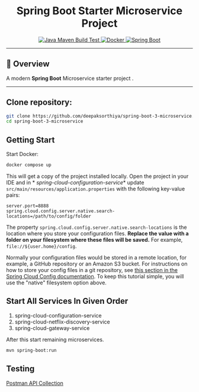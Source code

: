<h1 style="text-align: center;">Spring Boot Starter Microservice Project</h1>

<p style="text-align: center;">
  <a href="https://github.com/deepaksorthiya/spring-boot-3-microservice/workflows/maven.yml">
    <img src="https://github.com/deepaksorthiya/spring-boot-3-microservice/actions/workflows/maven.yml/badge.svg" alt="Java Maven Build Test"/>
  </a>
  <a href="https://hub.docker.com/r/deepaksorthiya/spring-boot-3-microservice">
    <img src="https://img.shields.io/docker/pulls/deepaksorthiya/spring-boot-3-microservice" alt="Docker"/>
  </a>
  <a href="https://spring.io/projects/spring-boot">
    <img src="https://img.shields.io/badge/spring--boot-3.5.5-brightgreen?logo=springboot" alt="Spring Boot"/>
  </a>
</p>

---

## 🚀 Overview

A modern **Spring Boot** Microservice starter project .

---

## Clone repository:

```bash
git clone https://github.com/deepaksorthiya/spring-boot-3-microservice.git
cd spring-boot-3-microservice
```

## Getting Start

Start Docker:

```bash
docker compose up
```

This will get a copy of the project installed locally. Open the project in your IDE and in *
*spring-cloud-configuration-service** update `src/main/resources/application.properties` with the following key-value
pairs:

```properties
server.port=8888
spring.cloud.config.server.native.search-locations=/path/to/config/folder
```

The property `spring.cloud.config.server.native.search-locations` is the location where you store your configuration
files. **Replace the value with a folder on your filesystem where these files will be saved.** For example,
`file://${user.home}/config`.

Normally your configuration files would be stored in a remote location, for example, a GitHub repository or an Amazon S3
bucket. For instructions on how to store your config files in a git repository,
see [this section in the Spring Cloud Config documentation](https://cloud.spring.io/spring-cloud-config/reference/html/#_git_backend).
To keep this tutorial simple, you will use the "native" filesystem option above.

## Start All Services In Given Order

1. spring-cloud-configuration-service
2. spring-cloud-netflix-discovery-service
3. spring-cloud-gateway-service

After this start remaining microservices.

```bash
mvn spring-boot:run
```

## Testing

[Postman API Collection](https://www.postman.com/deepaksorthiya/workspace/public-ws/collection/12463530-603aa599-2c2e-4bd9-9537-84439c965cc3?action=share&creator=12463530&active-environment=12463530-55c10ebe-548f-4c1b-a5ec-4d4ed996c033) 